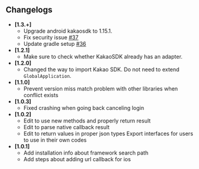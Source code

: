 ## Changelogs
- **[1.3.+]**
  + Upgrade android kakaosdk to 1.15.1.
  + Fix security issue [#37](https://github.com/react-native-seoul/react-native-kakao-logins/issues/37)
  + Update gradle setup [#36](https://github.com/react-native-seoul/react-native-kakao-logins/pull/36/commits/e3747ef9fe7d546d882bc12bf34d05b5babf7baf)
- **[1.2.1]**
  + Make sure to check whether KakaoSDK already has an adapter.
- **[1.2.0]**
  + Changed the way to import Kakao SDK. Do not need to extend `GlobalApplication`.
- **[1.1.0]**
  + Prevent version miss match problem with other libraries when conflict exists
- **[1.0.3]**
  + Fixed crashing when going back canceling login
- **[1.0.2]**
  + Edit to use new methods and properly return result
  + Edit to parse native callback result
  + Edit to return values in proper json types
  Export interfaces for users to use in their own codes
- **[1.0.1]**
  + Add installation info about framework search path
  + Add steps about adding url callback for ios